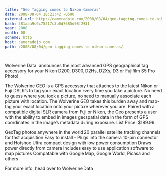 ```yaml
---
title: "Geo Tagging comes to Nikon Cameras"
date: 2008-08-04 18:21:42 -0500
external-url: http://cameradojo.com/2008/08/04/geo-tagging-comes-to-nikon-cameras/
hash: 381aaa9c9c75217c3b0d7685d08f2931
year: 2008
month: 08
scheme: http
host: cameradojo.com
path: /2008/08/04/geo-tagging-comes-to-nikon-cameras/

---
```


Wolverine Data  announces the most advanced GPS geographical tag accessory for your Nikon D200, D300, D2Hs, D2Xs, D3 or Fujifilm S5 Pro Photo!

The Wolverine GEO is a GPS accessory that attaches to the latest Nikon or Fuji DSLR’s to  tag your exact location every time you take a picture.  No need to guess where you  took a picture, no need to manually associate each picture with location.   The Wolverine GEO takes this burden away and map-tag your exact location onto  your picture wherever you are. Paired with a compatible digital SLR camera from Fuji or Nikon, the Geo presents  a user with the ability to embed in images geospatial data in the form of GPS  coordinates in the image’s metadata during exposure. List Price: $189.99.


GeoTag photos anywhere in the world
20 parallel satellite tracking channels for fast acquisition
Easy to install - Plugs into the camera 10-pin connector and Hotshoe
Ultra compact design with low power consumption
Draws power directly from camera
Includes easy to use application software to map pictures
Compatable with Google Map, Google World, Picasa and others

For more info, head over to Wolverine Data





